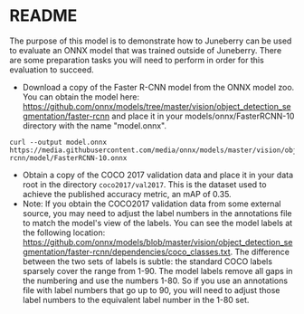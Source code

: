 README
======

The purpose of this model is to demonstrate how to Juneberry can be used to evaluate an ONNX model 
that was trained outside of Juneberry. There are some preparation tasks you will need to perform in 
order for this evaluation to succeed. 

 - Download a copy of the Faster R-CNN model from the ONNX model zoo. You can obtain the model here: 
https://github.com/onnx/models/tree/master/vision/object_detection_segmentation/faster-rcnn and place
it in your models/onnx/FasterRCNN-10 directory with the name "model.onnx".
```
curl --output model.onnx https://media.githubusercontent.com/media/onnx/models/master/vision/object_detection_segmentation/faster-rcnn/model/FasterRCNN-10.onnx
```
 - Obtain a copy of the COCO 2017 validation data and place it in your data root in the directory `coco2017/val2017`.
This is the dataset used to achieve the published accuracy metric, an mAP of 0.35.
 - Note: If you obtain the COCO2017 validation data from some external source, you may need to 
adjust the label numbers in the annotations file to match the model's view of the labels. 
You can see the model labels at the following location: 
https://github.com/onnx/models/blob/master/vision/object_detection_segmentation/faster-rcnn/dependencies/coco_classes.txt. 
The difference between the two sets of labels is subtle: the standard COCO labels sparsely cover the range from 1-90. 
The model labels remove all gaps in the numbering and use the numbers 1-80. So if you use an annotations file with 
label numbers that go up to 90, you will need to adjust those label numbers to the equivalent label number in the 
1-80 set.